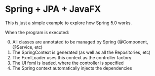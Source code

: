 # Spring + JPA + JavaFX

This is just a simple example to explore how Spring 5.0 works.

When the program is executed:

0.  All classes are annotated to be managed by Spring (@Component, @Service, etc)
0.  The SpringContext is generated (as well as all the Repositories, etc)
0.  The FxmlLoader uses this context as the controller factory
0.  The UI fxml is loaded, where the controller is specified
0.  The Spring context automatically injects the dependencies



